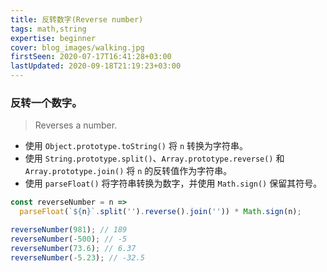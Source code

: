 ```yaml
---
title: 反转数字(Reverse number)
tags: math,string
expertise: beginner
cover: blog_images/walking.jpg
firstSeen: 2020-07-17T16:41:28+03:00
lastUpdated: 2020-09-18T21:19:23+03:00
---
```


### 反转一个数字。
> Reverses a number.

- 使用 `Object.prototype.toString()` 将 `n` 转换为字符串。
- 使用 `String.prototype.split()`、`Array.prototype.reverse()` 和 `Array.prototype.join()` 将 `n` 的反转值作为字符串。
- 使用 `parseFloat()` 将字符串转换为数字，并使用 `Math.sign()` 保留其符号。

```js
const reverseNumber = n =>
  parseFloat(`${n}`.split('').reverse().join('')) * Math.sign(n);
```

```js
reverseNumber(981); // 189
reverseNumber(-500); // -5
reverseNumber(73.6); // 6.37
reverseNumber(-5.23); // -32.5
```
